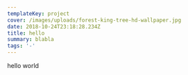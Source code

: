 ```yaml
---
templateKey: project
cover: /images/uploads/forest-king-tree-hd-wallpaper.jpg
date: 2018-10-24T23:18:28.234Z
title: hello
summary: blabla
tags: '-'
---
```


hello world
